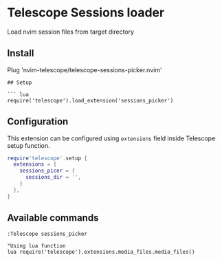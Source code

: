 # Telescope Sessions loader
Load nvim session files from target directory



## Install
Plug 'nvim-telescope/telescope-sessions-picker.nvim'

```
## Setup

``` lua
require('telescope').load_extension('sessions_picker')

```

## Configuration
This extension can be configured using `extensions` field inside Telescope
setup function.

```lua
require'telescope'.setup {
  extensions = {
    sessions_picer = {
      sessions_dir = '',
    }
  },
}
```

## Available commands
```viml
:Telescope sessions_picker

"Using lua function
lua require('telescope').extensions.media_files.media_files()
```



